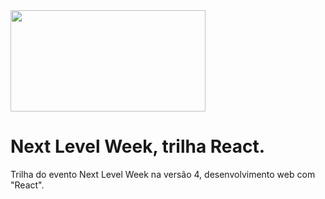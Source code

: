 <img src="https://upload.wikimedia.org/wikipedia/commons/thumb/a/a7/React-icon.svg/512px-React-icon.svg.png" width="312" height="162">

# Next Level Week, trilha React.

Trilha do evento Next Level Week na versão 4, desenvolvimento web com "React".
